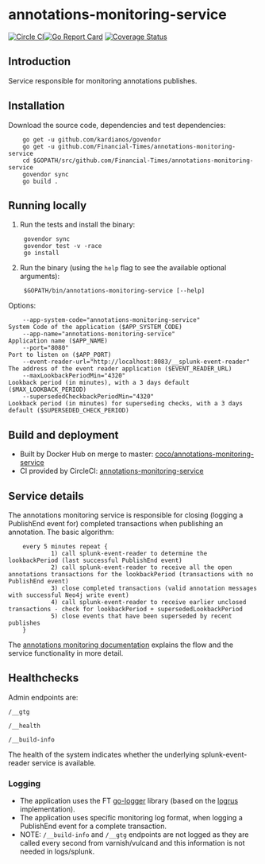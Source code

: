 # annotations-monitoring-service

[![Circle CI](https://circleci.com/gh/Financial-Times/annotations-monitoring-service/tree/master.png?style=shield)](https://circleci.com/gh/Financial-Times/annotations-monitoring-service/tree/master)[![Go Report Card](https://goreportcard.com/badge/github.com/Financial-Times/annotations-monitoring-service)](https://goreportcard.com/report/github.com/Financial-Times/annotations-monitoring-service) [![Coverage Status](https://coveralls.io/repos/github/Financial-Times/annotations-monitoring-service/badge.svg)](https://coveralls.io/github/Financial-Times/annotations-monitoring-service)

## Introduction

Service responsible for monitoring annotations publishes.

## Installation

Download the source code, dependencies and test dependencies:

        go get -u github.com/kardianos/govendor
        go get -u github.com/Financial-Times/annotations-monitoring-service
        cd $GOPATH/src/github.com/Financial-Times/annotations-monitoring-service
        govendor sync
        go build .

## Running locally

1. Run the tests and install the binary:

        govendor sync
        govendor test -v -race
        go install

2. Run the binary (using the `help` flag to see the available optional arguments):

        $GOPATH/bin/annotations-monitoring-service [--help]

Options:

        --app-system-code="annotations-monitoring-service"                      System Code of the application ($APP_SYSTEM_CODE)
        --app-name="annotations-monitoring-service"                             Application name ($APP_NAME)
        --port="8080"                                                           Port to listen on ($APP_PORT)
        --event-reader-url="http://localhost:8083/__splunk-event-reader"        The address of the event reader application ($EVENT_READER_URL)
        --maxLookbackPeriodMin="4320"                                           Lookback period (in minutes), with a 3 days default ($MAX_LOOKBACK_PERIOD)
        --supersededCheckbackPeriodMin="4320"                                   Lookback period (in minutes) for superseding checks, with a 3 days default ($SUPERSEDED_CHECK_PERIOD)
        
## Build and deployment

* Built by Docker Hub on merge to master: [coco/annotations-monitoring-service](https://hub.docker.com/r/coco/annotations-monitoring-service/)
* CI provided by CircleCI: [annotations-monitoring-service](https://circleci.com/gh/Financial-Times/annotations-monitoring-service)

## Service details

The annotations monitoring service is responsible for closing (logging a PublishEnd event for) completed transactions when publishing an annotation.
The basic algorithm:

        every 5 minutes repeat {
                1) call splunk-event-reader to determine the lookbackPeriod (last successful PublishEnd event)
                2) call splunk-event-reader to receive all the open annotations transactions for the lookbackPeriod (transactions with no PublishEnd event)
                3) close completed transactions (valid annotation messages with successful Neo4j write event)
                4) call splunk-event-reader to receive earlier unclosed transactions - check for lookbackPeriod + supersededLookbackPeriod
                5) close events that have been superseded by recent publishes
        }

The [annotations monitoring documentation](https://docs.google.com/document/d/1al-fcaoAg2RgmW2zzpkN6E91jge80wFpbV_ywGE86NA/edit#heading=h.6p6dv4ugzke2) explains the flow and the service functionality in more detail.

## Healthchecks
Admin endpoints are:

`/__gtg`

`/__health`

`/__build-info`

The health of the system indicates whether the underlying splunk-event-reader service is available.

### Logging

* The application uses the FT [go-logger](https://github.com/Financial-Times/go-logger) library (based on the [logrus](https://github.com/Sirupsen/logrus) implementation).
* The application uses specific monitoring log format, when logging a PublishEnd event for a complete transaction.
* NOTE: `/__build-info` and `/__gtg` endpoints are not logged as they are called every second from varnish/vulcand and this information is not needed in logs/splunk.